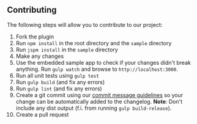 ## Contributing
The following steps will allow you to contribute to our project:

1. Fork the plugin
2. Run `npm install` in the root directory and the `sample` directory
3. Run `jspm install` in the `sample` directory
4. Make any changes
5. Use the embedded sample app to check if your changes didn't break anything. Run `gulp watch` and browse to `http://localhost:3000`.
6. Run all unit tests using `gulp test`
7. Run `gulp build` (and fix any errors)
8. Run `gulp lint` (and fix any errors)
9. Create a git commit using our [commit message guidelines](https://github.com/aurelia-ui-toolkits/aurelia-materialize-bridge/wiki/Development-Protocol) so your change can be automatically added to the changelog. **Note**: Don't include any dist output (f.i. from running `gulp build-release`).
10. Create a pull request
